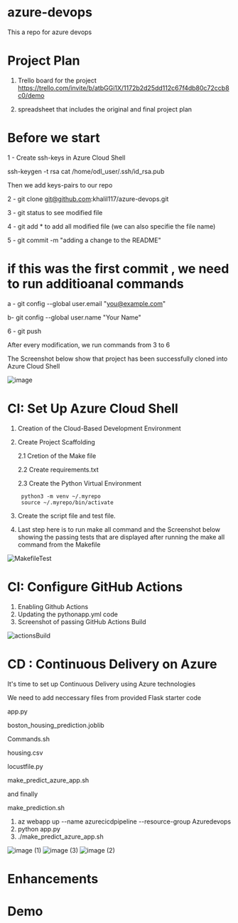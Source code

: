 # azure-devops
This a repo for azure devops

# Project Plan

1. Trello board for the project
https://trello.com/invite/b/atbGGi1X/1172b2d25dd112c67f4db80c72ccb8c0/demo

2. spreadsheet that includes the original and final project plan

# Before we start

1 - Create ssh-keys in Azure Cloud Shell 

ssh-keygen -t rsa
cat /home/odl_user/.ssh/id_rsa.pub

Then we add keys-pairs to our repo 

2 - git clone git@github.com:khalil117/azure-devops.git

3 - git status to see modified file 

4 - git add * to add all modified file (we can also specifie the file name)

5 - git commit -m "adding a change to the README"

# if this was the first commit , we need to run additioanal commands 

 a - git config --global user.email "you@example.com"

 b-  git config --global user.name "Your Name"

6 - git push

After every modification, we run commands from 3 to 6  

The Screenshot below show that project has been successfully cloned into Azure Cloud Shell

![image](https://user-images.githubusercontent.com/33384529/187076370-ec50b76e-1a5d-4136-bb12-ae4ffbab08af.png)


# CI: Set Up Azure Cloud Shell

1. Creation of the Cloud-Based Development Environment

2. Create Project Scaffolding

   2.1 Cretion of the Make file 

   2.2 Create requirements.txt

   2.3 Create the Python Virtual Environment 

        python3 -m venv ~/.myrepo 
        source ~/.myrepo/bin/activate

3. Create the script file and test file.
4. Last step here is to run make all command and the Screenshot below showing the passing tests that are displayed after running the make all command from the Makefile

![MakefileTest](https://user-images.githubusercontent.com/33384529/187076592-5e81f330-a08a-410d-b888-3314f4017bad.PNG)




# CI: Configure GitHub Actions

1. Enabling Github Actions 
2. Updating the pythonapp.yml code 
3. Screenshot of passing GitHub Actions Build

![actionsBuild](https://user-images.githubusercontent.com/33384529/187077969-d907bf12-5bdb-4c7b-ae91-42dfcc665750.PNG)



# CD : Continuous Delivery on Azure

 It's time to set up Continuous Delivery using Azure technologies 

We need to add neccessary files from provided Flask starter code

 app.py

 boston_housing_prediction.joblib

 Commands.sh

 housing.csv

 locustfile.py

 make_predict_azure_app.sh 

and finally 

 make_prediction.sh

1. az webapp up --name azurecicdpipeline --resource-group Azuredevops
2. python app.py 
3. ./make_predict_azure_app.sh 

![image (1)](https://user-images.githubusercontent.com/33384529/187081461-8f9b1441-46a7-4cd4-ab77-c27f10a73c78.png)
![image (3)](https://user-images.githubusercontent.com/33384529/187081576-9af25322-f181-4671-8159-ab6963487282.png)
![image (2)](https://user-images.githubusercontent.com/33384529/187081589-cc324277-f530-45ba-81c1-9c5a7689ce6a.png)


# Enhancements

# Demo

